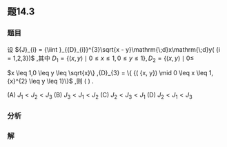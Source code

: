 ## 题14.3
### 题目
设 ${J}_{i} = {\iint }_{{D}_{i}}^{3}\sqrt{x - y}\mathrm{\;d}x\mathrm{\;d}y( {i = 1,2,3})$ ,其中 ${D}_{1} = \{ ( {x, y})  \mid  0 \leq  x \leq  1,0 \leq  y \leq  1\} ,{D}_{2} = \{ ( {x, y})  \mid  0 \leq$

$x \leq  1,0 \leq  y \leq  \sqrt{x}\} ,{D}_{3} = \{  {( {x, y})  \mid  0 \leq  x \leq  1,{x}^{2} \leq  y \leq  1}\}$ ,则 ( ) .

(A) ${J}_{1} < {J}_{2} < {J}_{3}$ (B) ${J}_{3} < {J}_{1} < {J}_{2}$ (C) ${J}_{2} < {J}_{3} < {J}_{1}$ (D) ${J}_{2} < {J}_{1} < {J}_{3}$
### 分析

### 解